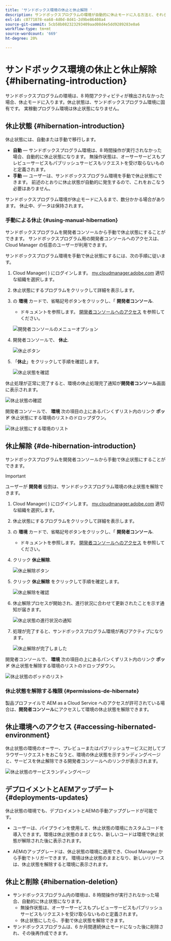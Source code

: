 ```yaml
---
title: 'サンドボックス環境の休止と休止解除 '
description: サンドボックスプログラムの環境が自動的に休止モードに入る方法と、それらを休止解除する方法について説明します。
exl-id: c0771078-ea68-4d0d-8d41-2d9be86408a4
source-git-commit: 5cb58b082323293409aad08d4e5dd9289283e0a6
workflow-type: tm+mt
source-wordcount: '669'
ht-degree: 20%

---
```



# サンドボックス環境の休止と休止解除 {#hibernating-introduction}

サンドボックスプログラムの環境は、8 時間アクティビティが検出されなかった場合、休止モードに入ります。休止状態は、サンドボックスプログラム環境に固有です。 実稼動プログラム環境は休止状態になりません。

## 休止状態 {#hibernation-introduction}

休止状態には、自動または手動で移行します。

* **自動**  — サンドボックスプログラム環境は、8 時間操作が実行されなかった場合、自動的に休止状態になります。 無操作状態は、オーサーサービスもプレビューサービスもパブリッシュサービスもリクエストを受け取らないものと定義されます。
* **手動**  — ユーザーは、サンドボックスプログラム環境を手動で休止状態にできます。 前述のとおりに休止状態が自動的に発生するので、これをおこなう必要はありません。

サンドボックスプログラム環境が休止モードに入るまで、数分かかる場合があります。 休止中、データは保持されます。

### 手動による休止 {#using-manual-hibernation}

サンドボックスプログラムを開発者コンソールから手動で休止状態にすることができます。 サンドボックスプログラム用の開発者コンソールへのアクセスは、Cloud Manager の任意のユーザーが利用できます。

サンドボックスプログラム環境を手動で休止状態にするには、次の手順に従います。

1. Cloud Manager( ) にログインします。 [my.cloudmanager.adobe.com](https://my.cloudmanager.adobe.com/) 適切な組織を選択します。

1. 休止状態にするプログラムをクリックして詳細を表示します。

1. の **環境** カードで、省略記号ボタンをクリックし、「 **開発者コンソール**.

   * ドキュメントを参照します。 [開発者コンソールへのアクセス](/help/implementing/cloud-manager/manage-environments.md#accessing-developer-console) を参照してください。

   ![開発者コンソールのメニューオプション](assets/developer-console-menu-option.png)

1. 開発者コンソールで、 **休止**.

   ![休止ボタン](assets/hibernate-1.png)

1. 「**休止**」をクリックして手順を確認します。

   ![休止状態を確認](assets/hibernate-2.png)

休止処理が正常に完了すると、環境の休止処理完了通知が&#x200B;**開発者コンソール**&#x200B;画面に表示されます。

![休止状態の確認](assets/hibernate-4.png)

開発者コンソールで、 **環境** 次の項目の上にあるパンくずリスト内のリンク **ポッド** 休止状態にする環境のリストのドロップダウン。

![休止状態にする環境のリスト](assets/hibernate-1b.png)

## 休止解除 {#de-hibernation-introduction}

サンドボックスプログラムを開発者コンソールから手動で休止状態にすることができます。

>[!IMPORTANT]
>
>ユーザーが **開発者** 役割は、サンドボックスプログラム環境の休止状態を解除できます。

1. Cloud Manager( ) にログインします。 [my.cloudmanager.adobe.com](https://my.cloudmanager.adobe.com/) 適切な組織を選択します。

1. 休止状態にするプログラムをクリックして詳細を表示します。

1. の **環境** カードで、省略記号ボタンをクリックし、「 **開発者コンソール**.

   * ドキュメントを参照します。 [開発者コンソールへのアクセス](/help/implementing/cloud-manager/manage-environments.md#accessing-developer-console) を参照してください。

1. クリック **休止解除**.

   ![休止解除ボタン](assets/de-hibernation-img1.png)

1. クリック **休止解除** をクリックして手順を確定します。

   ![休止解除を確認](assets/de-hibernation-img2.png)

1. 休止解除プロセスが開始され、進行状況に合わせて更新されたことを示す通知が届きます。

   ![休止状態の進行状況の通知](assets/de-hibernation-img3.png)

1. 処理が完了すると、サンドボックスプログラム環境が再びアクティブになります。

   ![休止解除が完了しました](assets/de-hibernation-img4.png)


開発者コンソールで、 **環境** 次の項目の上にあるパンくずリスト内のリンク **ポッド** 休止状態を解除する環境のリストのドロップダウン。

![休止状態のポッドのリスト](assets/de-hibernate-1b.png)

### 休止状態を解除する権限 {#permissions-de-hibernate}

製品プロファイルで AEM as a Cloud Service へのアクセスが許可されている場合は、**開発者コンソール**&#x200B;にアクセスして環境の休止状態を解除できます。

## 休止環境へのアクセス {#accessing-hibernated-environment}

休止状態の環境のオーサー、プレビューまたはパブリッシュサービスに対してブラウザーリクエストをおこなうと、環境の休止状態を示すランディングページと、サービスを休止解除できる開発者コンソールへのリンクが表示されます。

![休止状態のサービスランディングページ](assets/de-hibernation-img5.png)

## デプロイメントとAEMアップデート {#deployments-updates}

休止状態の環境でも、デプロイメントとAEMの手動アップグレードが可能です。

* ユーザーは、パイプラインを使用して、休止状態の環境にカスタムコードを導入できます。環境は休止状態のままとなり、新しいコードは環境で休止状態が解除された後に表示されます。

* AEMのアップグレードは、休止状態の環境に適用でき、Cloud Manager から手動でトリガーできます。 環境は休止状態のままとなり、新しいリリースは、休止状態を解除すると環境に表示されます。

## 休止と削除 {#hibernation-deletion}

* サンドボックスプログラム内の環境は、8 時間操作が実行されなかった場合、自動的に休止状態になります。
   * 無操作状態は、オーサーサービスもプレビューサービスもパブリッシュサービスもリクエストを受け取らないものと定義されます。
   * 休止状態にしたら、手動で休止状態を解除できます。
* サンドボックスプログラムは、6 か月間連続休止モードになった後に削除され、その後再作成できます。
